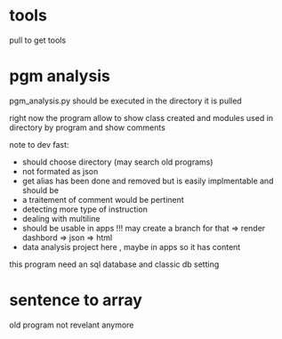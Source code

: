 # tools
pull to get tools

# pgm analysis

pgm_analysis.py should be executed in the directory it is pulled 

right now the program allow to show class created and modules used in directory by program and show comments

note to dev fast:

  - should choose directory (may search old programs)
  - not formated as json
  - get alias has been done and removed but is easily implmentable and should be
  - a traitement of comment would be pertinent
  - detecting more type of instruction
  - dealing with multiline
  - should be usable in apps !!! may create a branch for that => render dashbord => json => html
  - data analysis project here , maybe in apps so it has content

this program need an sql database and classic db setting 

# sentence to array

old program not revelant anymore 
